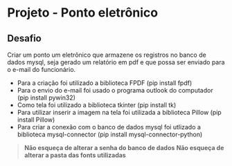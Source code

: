 # Projeto - Ponto eletrônico

## Desafio

Criar um ponto um eletrônico que armazene os registros no banco de dados mysql, seja gerado um relatório em pdf e que possa ser enviado para o e-mail do funcionário.

- Para a criação foi utilizado a biblioteca FPDF (pip install fpdf)
- Para o envio do e-mail foi usado o programa outlook do computador (pip install pywin32)
- Como tela foi utilizado a biblioteca tkinter (pip install tk)
- Para utilizar inserir a imagem na tela foi utilizada a biblioteca Pillow (pip install Pillow)
- Para criar a conexão com o banco de dados mysql foi utlizado a biblioteca mysql-connector (pip install mysql-connector-python)

> **Não esqueça de alterar a senha do banco de dados**
> **Não esqueça de alterar a pasta das fonts utilizadas**
